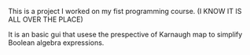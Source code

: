 This is a project I worked on my fist programming course. (I KNOW IT IS ALL OVER THE PLACE)

It is an basic gui that usese the prespective of Karnaugh map to simplify Boolean algebra expressions.
